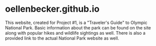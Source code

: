 # oellenbecker.github.io
This website, created for Project #1,  is a "Traveler's Guide" to Olympic National Park. Basic information about the park can be found on the site along with popular hikes and wildlife sightings as well. There is also a provided link to the actual National Park website as well.
